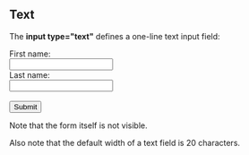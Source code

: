 <!DOCTYPE html>
<html>
<body>

<h2>Text </h2>
<p>The <strong>input type="text"</strong> defines a one-line text input field:</p>

<form action="/action_page.php">
  <label for="fname">First name:</label><br>
  <input type="text" id="fname" name="fname"><br>
  <label for="lname">Last name:</label><br>
  <input type="text" id="lname" name="lname"><br><br>
  <input type="submit" value="Submit">
</form>

<p>Note that the form itself is not visible.</p>
<p>Also note that the default width of a text field is 20 characters.</p>

</body>
</html>
